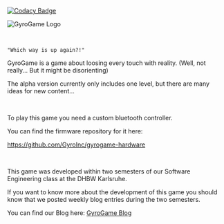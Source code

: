 [![Codacy Badge](https://api.codacy.com/project/badge/Grade/f86b783ab3654214a645aaf30f1354c0)](https://app.codacy.com/gh/GyroInc/gyrogame-unity?utm_source=github.com&utm_medium=referral&utm_content=GyroInc/gyrogame-unity&utm_campaign=Badge_Grade_Dashboard)

![GyroGame Logo](https://raw.githubusercontent.com/Manut38/gyrogame-unity/master/Documentation/Logo/GyroGame_textlogo.png)

<br>

`"Which way is up again?!"`

GyroGame is a game about loosing every touch with reality. (Well, not really... But it might be disorienting)

The alpha version currently only includes one level, but there are many ideas for new content...

<br>

To play this game you need a custom bluetooth controller.

You can find the firmware repository for it here:

<https://github.com/GyroInc/gyrogame-hardware>

<br>

This game was developed within two semesters of our Software Engineering class at the DHBW Karlsruhe.

If you want to know more about the development of this game you should know that we posted weekly blog entries during the two semesters.

You can find our Blog here: [GyroGame Blog](https://gyrogame.de)
